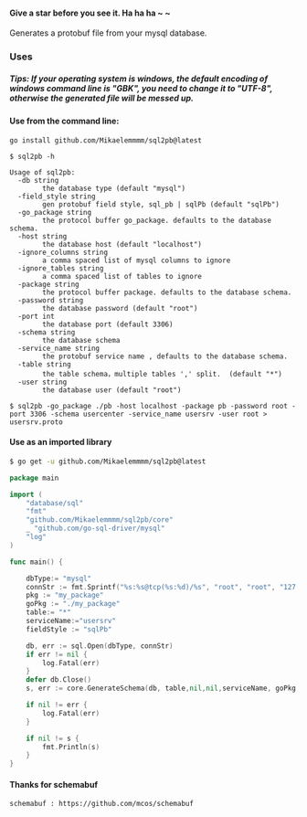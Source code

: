 #### Give a star before you see it. Ha ha ha ~ ~

Generates a protobuf file from your mysql database.

### Uses

##### Tips:  If your operating system is windows, the default encoding of windows command line is "GBK", you need to change it to "UTF-8", otherwise the generated file will be messed up. 



#### Use from the command line:

`go install github.com/Mikaelemmmm/sql2pb@latest`

```
$ sql2pb -h

Usage of sql2pb:
  -db string
        the database type (default "mysql")
  -field_style string
        gen protobuf field style, sql_pb | sqlPb (default "sqlPb")
  -go_package string
        the protocol buffer go_package. defaults to the database schema.
  -host string
        the database host (default "localhost")
  -ignore_columns string
        a comma spaced list of mysql columns to ignore
  -ignore_tables string
        a comma spaced list of tables to ignore
  -package string
        the protocol buffer package. defaults to the database schema.
  -password string
        the database password (default "root")
  -port int
        the database port (default 3306)
  -schema string
        the database schema
  -service_name string
        the protobuf service name , defaults to the database schema.
  -table string
        the table schema，multiple tables ',' split.  (default "*")
  -user string
        the database user (default "root")

```

```
$ sql2pb -go_package ./pb -host localhost -package pb -password root -port 3306 -schema usercenter -service_name usersrv -user root > usersrv.proto
```



#### Use as an imported library

```sh
$ go get -u github.com/Mikaelemmmm/sql2pb@latest
```

```go
package main

import (
	"database/sql"
	"fmt"
	"github.com/Mikaelemmmm/sql2pb/core"
	_ "github.com/go-sql-driver/mysql"
	"log"
)

func main() {

	dbType:= "mysql"
	connStr := fmt.Sprintf("%s:%s@tcp(%s:%d)/%s", "root", "root", "127.0.0.1", 3306, "zero-demo")
	pkg := "my_package"
	goPkg := "./my_package"
	table:= "*"
	serviceName:="usersrv"
	fieldStyle := "sqlPb"

	db, err := sql.Open(dbType, connStr)
	if err != nil {
		log.Fatal(err)
	}
	defer db.Close()
	s, err := core.GenerateSchema(db, table,nil,nil,serviceName, goPkg, pkg,fieldStyle)

	if nil != err {
		log.Fatal(err)
	}

	if nil != s {
		fmt.Println(s)
	}
}
```

#### Thanks for schemabuf
    schemabuf : https://github.com/mcos/schemabuf
